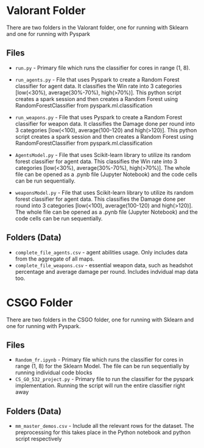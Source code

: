 # Valorant Folder
There are two folders in the Valorant folder, one for running with Sklearn and one for running with Pyspark

## Files

* ```run.py``` - Primary file which runs the classifier for cores in range (1, 8). 

* ```run_agents.py``` - File that uses Pyspark to create a Random Forest classifier for agent data. It classifies the Win rate into 3 categories [low(<30%), average(30%-70%), high(>70%)]. This python script creates a spark session and then creates a Random Forest using RandomForestClassifier from pyspark.ml.classification 

* ```run_weapons.py``` - File that uses Pyspark to create a Random Forest classifier for weapon data. It classifies the Damage done per round into 3 categories [low(<100), average(100-120) and high(>120)]. This python script creates a spark session and then creates a Random Forest using RandomForestClassifier from pyspark.ml.classification

* ```AgentsModel.py``` - File that uses Scikit-learn library to utilize its random forest classifier for agent data. This classifies the Win rate into 3 categories [low(<30%), average(30%-70%), high(>70%)]. The whole file can be opened as a .pynb file (Jupyter Notebook) and the code cells can be run sequentially.

* ```weaponsModel.py``` - File that uses Scikit-learn library to utilize its random forest classifier for agent data. This classifies the Damage done per round into 3 categories [low(<100), average(100-120) and high(>120)]. The whole file can be opened as a .pynb file (Jupyter Notebook) and the code cells can be run sequentially.

## Folders (Data)

* ```complete_file_agents.csv``` - agent abilities usage. Only includes data from the aggregate of all maps.
* ```complete_file_weapons.csv``` - essential weapon data, such as headshot percentage and average damage per round. Includes indvidual map data too.

# CSGO Folder
There are two folders in the CSGO folder, one for running with Sklearn and one for running with Pyspark.

## Files

* ```Random_fr.ipynb``` - Primary file which runs the classifier for cores in range (1, 8) for the Sklearn Model. The file can be run sequentially by running individual code blocks
* ```CS_GO_532_project.py``` -  Primary file to run the classifier for the pyspark implementation. Running the script will run the entire classifier right away


## Folders (Data)

* ```mm_master_demos.csv``` - Include all the relevant rows for the dataset. The preprocessing for this takes place in the Python notebook and python script respectively


